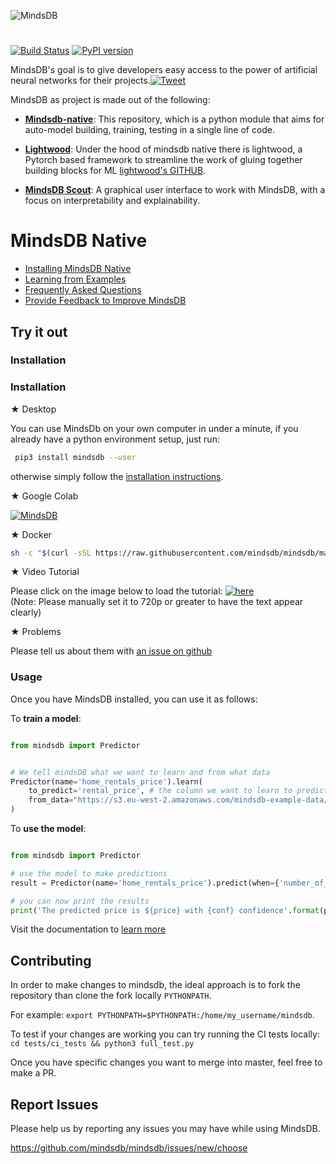 
![MindsDB](https://raw.githubusercontent.com/mindsdb/mindsdb/master/assets/logo_gh.png "MindsDB")
#

[![Build Status](https://travis-ci.org/mindsdb/mindsdb.svg?branch=master)](https://travis-ci.org/mindsdb/mindsdb)
[![PyPI version](https://badge.fury.io/py/MindsDB.svg)](https://badge.fury.io/py/MindsDB)


MindsDB's goal is to give developers easy access to the power of artificial neural networks for their projects.[![Tweet](https://img.shields.io/twitter/url/http/shields.io.svg?style=social)](https://twitter.com/intent/tweet?text=Machine%20Learning%20in%20one%20line%20of%20code%21&url=https://www.mindsdb.com&via=mindsdb&hashtags=ai,ml,machine_learning,neural_networks)

MindsDB as project is made out of the following:


- **[Mindsdb-native](https://github.com/mindsdb/mindsdb/)**: This repository, which is a python module that aims for auto-model building, training, testing in a single line of code. 

- **[Lightwood](https://github.com/mindsdb/lightwood/)**: Under the hood of mindsdb native there is lightwood, a Pytorch based framework to streamline the work of gluing together building blocks for ML  [lightwood's GITHUB](https://github.com/mindsdb/lightwood/).

- **[MindsDB Scout](http://mindsdb.com/product)**: A graphical user interface to work with MindsDB, with a focus on interpretability and explainability.

 
  
# MindsDB Native
  
* [Installing MindsDB Native](https://mindsdb.github.io/mindsdb/docs/installing-mindsdb)
* [Learning from Examples](https://mindsdb.github.io/mindsdb/docs/basic-mindsdb)
* [Frequently Asked Questions](https://mindsdb.github.io/mindsdb/docs/faq)
* [Provide Feedback to Improve MindsDB](https://mindsdb.typeform.com/to/c3CEtj)


## Try it out

### Installation

### Installation

★ Desktop  

You can use MindsDb on your own computer in under a minute, if you already have a python environment setup, just run:

```bash
 pip3 install mindsdb --user
```
otherwise simply follow the [installation instructions](https://mindsdb.github.io/mindsdb/docs/installing-mindsdb).

★ Google Colab   

[![MindsDB](https://colab.research.google.com/assets/colab-badge.svg "MindsDB")](https://colab.research.google.com/drive/1qsIkMeAQFE-MOEANd1c6KMyT44OnycSb)

★ Docker  

```bash
sh -c "$(curl -sSL https://raw.githubusercontent.com/mindsdb/mindsdb/master/distributions/docker/build-docker.sh)"
```

★ Video Tutorial

Please click on the image below to load the tutorial:
[![here](https://img.youtube.com/vi/a49CvkoOdfY/0.jpg)](https://www.youtube.com/watch?v=a49CvkoOdfY)  
(Note: Please manually set it to 720p or greater to have the text appear clearly)

★ Problems  

Please tell us about them with [an issue on github](https://github.com/mindsdb/mindsdb/issues/new/choose)



### Usage

Once you have MindsDB installed, you can use it as follows:

To **train a model**:

```python

from mindsdb import Predictor


# We tell mindsDB what we want to learn and from what data
Predictor(name='home_rentals_price').learn(
    to_predict='rental_price', # the column we want to learn to predict given all the data in the file
    from_data="https://s3.eu-west-2.amazonaws.com/mindsdb-example-data/home_rentals.csv" # the path to the file where we can learn from, (note: can be url)
)

```


To **use the model**:

```python

from mindsdb import Predictor

# use the model to make predictions
result = Predictor(name='home_rentals_price').predict(when={'number_of_rooms': 2,'number_of_bathrooms':1, 'sqft': 1190})

# you can now print the results
print('The predicted price is ${price} with {conf} confidence'.format(price=result[0]['rental_price'], conf=result[0]['rental_price_confidence']))

```

Visit the documentation to [learn more](https://mindsdb.github.io/mindsdb/docs/basic-mindsdb)

## Contributing

In order to make changes to mindsdb, the ideal approach is to fork the repository than clone the fork locally `PYTHONPATH`.

For example: `export PYTHONPATH=$PYTHONPATH:/home/my_username/mindsdb`.

To test if your changes are working you can try running the CI tests locally: `cd tests/ci_tests && python3 full_test.py`

Once you have specific changes you want to merge into master, feel free to make a PR.

## Report Issues

Please help us by reporting any issues you may have while using MindsDB.

https://github.com/mindsdb/mindsdb/issues/new/choose

